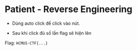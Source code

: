 # Patient - Reverse Engineering

- Dùng auto click để click vào nút.

- Sau khi click đủ số lần flag sẽ hiện lên

Flag: `HCMUS-CTF{...}`

